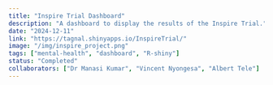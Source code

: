 ```yaml
---
title: "Inspire Trial Dashboard"
description: "A dashboard to display the results of the Inspire Trial."
date: "2024-12-11"
link: "https://tagnal.shinyapps.io/InspireTrial/"
image: "/img/inspire_project.png"
tags: ["mental-health", "dashboard", "R-shiny"]
status: "Completed"
collaborators: ["Dr Manasi Kumar", "Vincent Nyongesa", "Albert Tele"]
---
```


